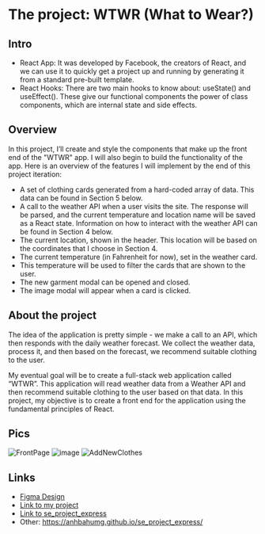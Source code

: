 # The project: WTWR (What to Wear?)

## Intro

- React App: It was developed by Facebook, the creators of React, and we can use it to quickly get a project up and running by generating it from a standard pre-built template. 
- React Hooks: There are two main hooks to know about: useState() and useEffect(). These give our functional components the power of class components, which are internal state and side effects.

## Overview

In this project, I’ll create and style the components that make up the front end of the "WTWR" app. I will also begin to build the functionality of the app. Here is an overview of the features I will implement by the end of this project iteration:

+ A set of clothing cards generated from a hard-coded array of data. This data can be found in Section 5 below.
+ A call to the weather API when a user visits the site. The response will be parsed, and the current temperature and location name will be saved as a React state. Information on how to interact with the weather API can be found in Section 4 below.
+ The current location, shown in the header. This location will be based on the coordinates that I choose in Section 4.
+ The current temperature (in Fahrenheit for now), set in the weather card.
+ This temperature will be used to filter the cards that are shown to the user.
+ The new garment modal can be opened and closed.
+ The image modal will appear when a card is clicked.

## About the project

The idea of the application is pretty simple - we make a call to an API, which then responds with the daily weather forecast. We collect the weather data, process it, and then based on the forecast, we recommend suitable clothing to the user.

My eventual goal will be to create a full-stack web application called “WTWR”. This application will read weather data from a Weather API and then recommend suitable clothing to the user based on that data. In this project, my objective is to create a front end for the application using the fundamental principles of React.

## Pics

![FrontPage](https://github.com/AnhBaHumg/se_project_react/assets/139722552/fe16324f-09e9-4bea-b58a-ab3d305588a0)
![image](https://github.com/AnhBaHumg/se_project_react/assets/139722552/20b82db6-9e6f-451e-893b-f74b3eecc0b1)
![AddNewClothes](https://github.com/AnhBaHumg/se_project_react/assets/139722552/5ddbc3fe-69e5-4677-939c-50cd34b564f3)

## Links

- [Figma Design](https://www.figma.com/file/DTojSwldenF9UPKQZd6RRb/Sprint-10%3A-WTWR)
- [Link to my project](https://anhbahumg.github.io/se_project_react/)
- [Link to se_project_express](https://github.com/AnhBaHumg/se_project_express)
- Other: https://anhbahumg.github.io/se_project_express/